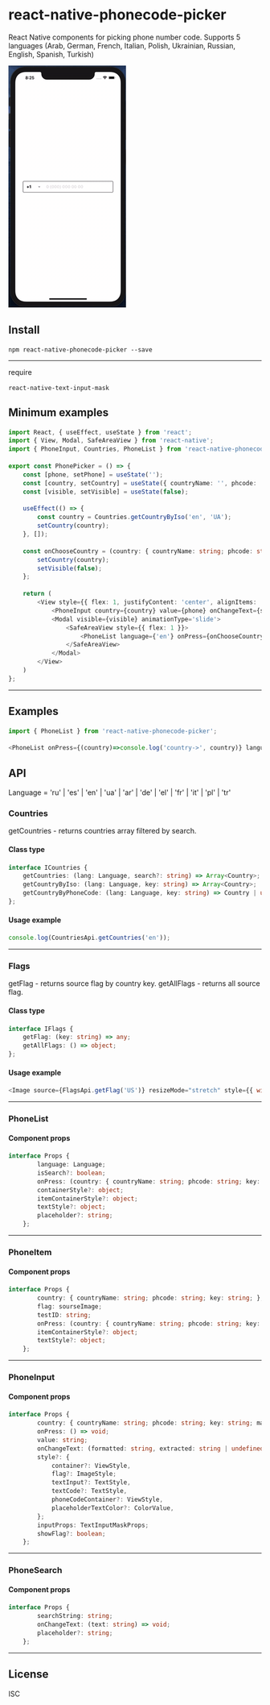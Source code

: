 # react-native-phonecode-picker

React Native components for picking phone number code. Supports 5 languages (Arab, German, French, Italian, Polish, Ukrainian, Russian, English, Spanish, Turkish)

![React-native-phonecode-picker iOS](https://github.com/ChernenkoDmitriy/react-native-phonecode-picker/blob/main/assets/phonePicker.gif)


## Install

```
npm react-native-phonecode-picker --save
```
---

require 

```
react-native-text-input-mask
```

## Minimum examples

```ts
import React, { useEffect, useState } from 'react';
import { View, Modal, SafeAreaView } from 'react-native';
import { PhoneInput, Countries, PhoneList } from 'react-native-phonecode-picker';

export const PhonePicker = () => {
    const [phone, setPhone] = useState('');
    const [country, setCountry] = useState({ countryName: '', phcode: '', key: '', mask: '', });
    const [visible, setVisible] = useState(false);

    useEffect(() => {
        const country = Countries.getCountryByIso('en', 'UA');
        setCountry(country);
    }, []);

    const onChooseCountry = (country: { countryName: string; phcode: string; key: string; mask: string; }) => {
        setCountry(country);
        setVisible(false);
    };

    return (
        <View style={{ flex: 1, justifyContent: 'center', alignItems: 'center', paddingHorizontal: 30 }}>
            <PhoneInput country={country} value={phone} onChangeText={setPhone} onPress={() => { setVisible(true) }} />
            <Modal visible={visible} animationType='slide'>
                <SafeAreaView style={{ flex: 1 }}>
                    <PhoneList language={'en'} onPress={onChooseCountry} isSearch={true} />
                </SafeAreaView>
            </Modal>
        </View>
    )
};
```
---

## Examples

```js
import { PhoneList } from 'react-native-phonecode-picker';

<PhoneList onPress={(country)=>console.log('country->', country)} language='en'/>
```

## API

Language = 'ru' | 'es' | 'en' | 'ua' | 'ar' | 'de' | 'el' | 'fr' | 'it' | 'pl' | 'tr'

### Countries

getCountries - returns countries array filtered by search.

#### Class type

```ts
interface ICountries {
    getCountries: (lang: Language, search?: string) => Array<Country>;
    getCountryByIso: (lang: Language, key: string) => Array<Country>;
    getCountryByPhoneCode: (lang: Language, key: string) => Country | undefined;
};
```

#### Usage example

```js
console.log(CountriesApi.getCountries('en'));
```

---

### Flags

getFlag - returns source flag by country key.
getAllFlags - returns all source flag.

#### Class type

```ts
interface IFlags {
	getFlag: (key: string) => any;
	getAllFlags: () => object;
};
```

#### Usage example

```js
<Image source={FlagsApi.getFlag('US')} resizeMode="stretch" style={{ width: 30, height: 30 }} />
```

---

### PhoneList

#### Component props

```ts
interface Props {
        language: Language;
        isSearch?: boolean;
        onPress: (country: { countryName: string; phcode: string; key: string; mask: string; }) => void;
        containerStyle?: object;
        itemContainerStyle?: object;
        textStyle?: object;
        placeholder?: string;
    };
```
---

### PhoneItem

#### Component props

```ts
interface Props {
        country: { countryName: string; phcode: string; key: string; };
        flag: sourseImage;
        testID: string;
        onPress: (country: { countryName: string; phcode: string; key: string; }) => void;
        itemContainerStyle?: object;
        textStyle?: object;
    };
```
---

### PhoneInput

#### Component props

```ts
interface Props {
        country: { countryName: string; phcode: string; key: string; mask: string };
        onPress: () => void;
        value: string;
        onChangeText: (formatted: string, extracted: string | undefined) => void;
        style?: {
            container?: ViewStyle,
            flag?: ImageStyle;
            textInput?: TextStyle,
            textCode?: TextStyle,
            phoneCodeContainer?: ViewStyle,
            placeholderTextColor?: ColorValue,
        };
        inputProps: TextInputMaskProps;
        showFlag?: boolean;
    };
```
---

### PhoneSearch

#### Component props

```ts
interface Props {
        searchString: string;
        onChangeText: (text: string) => void;
        placeholder?: string;
    };
```
---

## License

ISC
